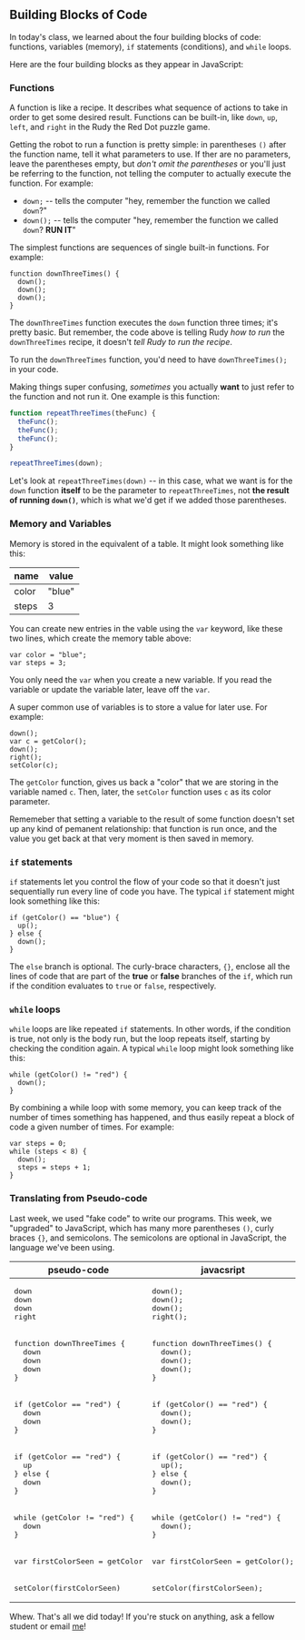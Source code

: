 ## Building Blocks of Code

In today's class, we learned about the four building blocks of code: functions, variables (memory), `if` statements (conditions), and `while` loops.

Here are the four building blocks as they appear in JavaScript:

### Functions

A function is like a recipe. It describes what sequence of actions to take in order to get some desired result. Functions can be built-in, like `down`, `up`, `left`, and `right` in the Rudy the Red Dot puzzle game.

Getting the robot to run a function is pretty simple: in parentheses `()` after the function name, tell it what parameters to use. If ther are no parameters, leave the parentheses empty, but *don't omit the parentheses* or you'll just be referring to the function, not telling the computer to actually execute the function. For example:

- `down;` -- tells the computer "hey, remember the function we called `down`?"
- `down();` -- tells the computer "hey, remember the function we called `down`? **RUN IT**"

The simplest functions are sequences of single built-in functions. For example:

```
function downThreeTimes() {
  down();
  down();
  down();
}
```

The `downThreeTimes` function executes the `down` function three times; it's pretty basic. But remember, the code above is telling Rudy *how to run* the `downThreeTimes` recipe, it doesn't *tell Rudy to run the recipe*. 

To run the `downThreeTimes` function, you'd need to have `downThreeTimes();` in your code.

Making things super confusing, *sometimes* you actually **want** to just refer to the function and not run it. One example is this function:

```javascript
function repeatThreeTimes(theFunc) {
  theFunc();
  theFunc();
  theFunc();
}

repeatThreeTimes(down);
```

Let's look at `repeatThreeTimes(down)` -- in this case, what we want is for the `down` function **itself** to be the parameter to `repeatThreeTimes`, not **the result of running `down()`**, which is what we'd get if we added those parentheses. 

### Memory and Variables

Memory is stored in the equivalent of a table. It might look something like this:

| name  | value  |
| ----- | ------ |
| color | "blue" |
| steps | 3      |

You can create new entries in the vable using the `var` keyword, like these two lines, which create the memory table above:

```
var color = "blue";
var steps = 3;
```

You only need the `var` when you create a new variable. If you read the variable or update the variable later, leave off the `var`.

A super common use of variables is to store a value for later use. For example:

```
down();
var c = getColor();
down();
right();
setColor(c);
```

The `getColor` function, gives us back a "color" that we are storing in the variable named `c`. Then, later, the `setColor` function uses `c` as its color parameter.

Rememeber that setting a variable to the result of some function doesn't set up any kind of pemanent relationship: that function is run once, and the value you get back at that very moment is then saved in memory.

### `if` statements

`if` statements let you control the flow of your code so that it doesn't just sequentially run every line of code you have. The typical `if` statement might look something like this:

```
if (getColor() == "blue") {
  up();
} else {
  down();
}
```

The `else` branch is optional. The curly-brace characters, `{}`, enclose all the lines of code that are part of the **true** or **false** branches of the `if`, which run if the condition evaluates to `true` or `false`, respectively.

### `while` loops

`while` loops are like repeated `if` statements. In other words, if the condition is true, not only is the body run, but the loop repeats itself, starting by checking the condition again. A typical `while` loop might look something like this:

```
while (getColor() != "red") {
  down();
}
```

By combining a while loop with some memory, you can keep track of the number of times something has happened, and thus easily repeat a block of code a given number of times. For example:

```
var steps = 0;
while (steps < 8) {
  down();
  steps = steps + 1;
}
```

### Translating from Pseudo-code

Last week, we used "fake code" to write our programs. This week, we "upgraded" to JavaScript, which has many more parentheses `()`, curly braces `{}`, and semicolons. The semicolons are optional in JavaScript, the language we've been using.

<table>
  <thead>
    <tr><th>pseudo-code</th><th>javacsript</th></tr>
  </thead>
  <tbody>
    <tr>
      <td>
        <pre>down
down
down
right</pre>
      </td>
      <td>
        <pre lang="javascript">down();
down();
down();
right();</pre>
      </td>
    </tr>
    <tr>
      <td>
        <pre>function downThreeTimes {
  down
  down
  down
}</pre>
      </td>
      <td>
        <pre lang="javascript">function downThreeTimes() {
  down();
  down();
  down();
}</pre>
      </td>
    </tr>
    <tr>
      <td>
        <pre>if (getColor == "red") {
  down
  down
}</pre>
      </td>
      <td>
        <pre lang="javascript">if (getColor() == "red") {
  down();
  down();        
}</pre>
      </td>
</tr>
    <tr>
      <td>
        <pre>if (getColor == "red") {
  up
} else {
  down
}</pre>
      </td>
      <td>
        <pre lang="javascript">if (getColor() == "red") {
  up();
} else {
  down();        
}</pre>
      </td>
    </tr>
    <tr>
      <td>
        <pre>while (getColor != "red") {
  down
}</pre>
      </td>
      <td>
        <pre lang="javascript">while (getColor() != "red") {
  down();
}</pre>
      </td>
    </tr>
    <tr>
      <td>
        <pre>var firstColorSeen = getColor</pre>
      </td>
      <td>
        <pre lang="javascript">var firstColorSeen = getColor();</pre>
      </td>
    </tr>
    <tr>
      <td>
        <pre>setColor(firstColorSeen)</pre>
      </td>
      <td>
        <pre lang="javascript">setColor(firstColorSeen);</pre>
      </td>
    </tr>    
  </tbody>
</table>


Whew. That's all we did today! If you're stuck on anything, ask a fellow student or email [me](mailto:jzamfirescupereira@cca.edu)!

